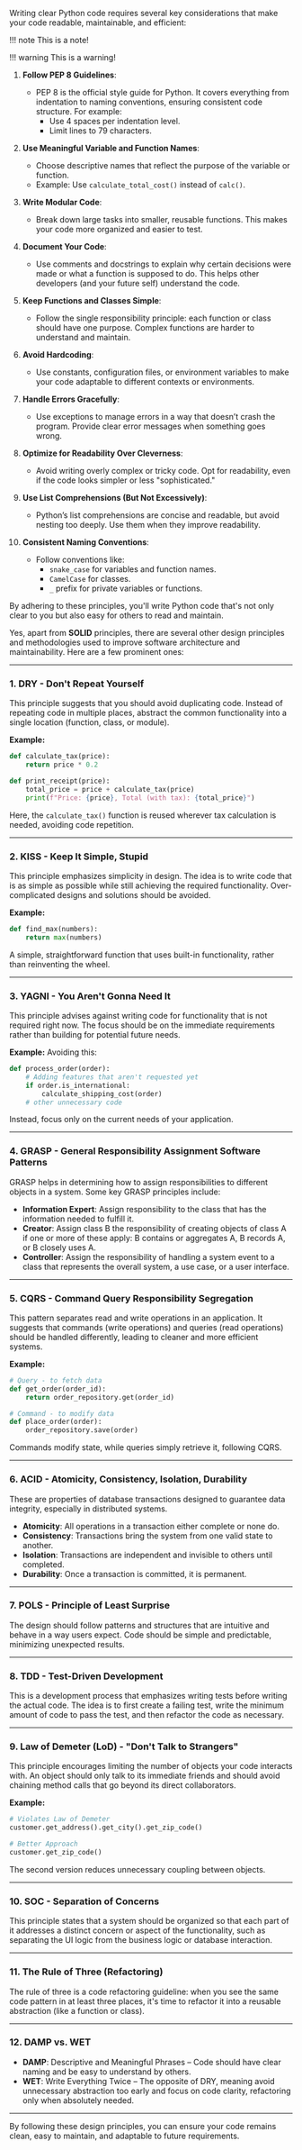 Writing clear Python code requires several key considerations that make your code readable, maintainable, and efficient:

!!! note
    This is a note!

!!! warning
    This is a warning!

1. **Follow PEP 8 Guidelines**:
   - PEP 8 is the official style guide for Python. It covers everything from indentation to naming conventions, ensuring consistent code structure. For example:
     - Use 4 spaces per indentation level.
     - Limit lines to 79 characters.

2. **Use Meaningful Variable and Function Names**:
   - Choose descriptive names that reflect the purpose of the variable or function.
   - Example: Use `calculate_total_cost()` instead of `calc()`.

3. **Write Modular Code**:
   - Break down large tasks into smaller, reusable functions. This makes your code more organized and easier to test.

4. **Document Your Code**:
   - Use comments and docstrings to explain why certain decisions were made or what a function is supposed to do. This helps other developers (and your future self) understand the code.

5. **Keep Functions and Classes Simple**:
   - Follow the single responsibility principle: each function or class should have one purpose. Complex functions are harder to understand and maintain.

6. **Avoid Hardcoding**:
   - Use constants, configuration files, or environment variables to make your code adaptable to different contexts or environments.

7. **Handle Errors Gracefully**:
   - Use exceptions to manage errors in a way that doesn’t crash the program. Provide clear error messages when something goes wrong.

8. **Optimize for Readability Over Cleverness**:
   - Avoid writing overly complex or tricky code. Opt for readability, even if the code looks simpler or less "sophisticated."

9. **Use List Comprehensions (But Not Excessively)**:
   - Python’s list comprehensions are concise and readable, but avoid nesting too deeply. Use them when they improve readability.

10. **Consistent Naming Conventions**:
    - Follow conventions like:
      - `snake_case` for variables and function names.
      - `CamelCase` for classes.
      - `_` prefix for private variables or functions.

By adhering to these principles, you'll write Python code that's not only clear to you but also easy for others to read and maintain.


Yes, apart from **SOLID** principles, there are several other design principles and methodologies used to improve software architecture and maintainability. Here are a few prominent ones:

---

### 1. **DRY - Don't Repeat Yourself**
This principle suggests that you should avoid duplicating code. Instead of repeating code in multiple places, abstract the common functionality into a single location (function, class, or module).

**Example:**
```python
def calculate_tax(price):
    return price * 0.2

def print_receipt(price):
    total_price = price + calculate_tax(price)
    print(f"Price: {price}, Total (with tax): {total_price}")
```

Here, the `calculate_tax()` function is reused wherever tax calculation is needed, avoiding code repetition.

---

### 2. **KISS - Keep It Simple, Stupid**
This principle emphasizes simplicity in design. The idea is to write code that is as simple as possible while still achieving the required functionality. Over-complicated designs and solutions should be avoided.

**Example:**
```python
def find_max(numbers):
    return max(numbers)
```

A simple, straightforward function that uses built-in functionality, rather than reinventing the wheel.

---

### 3. **YAGNI - You Aren't Gonna Need It**
This principle advises against writing code for functionality that is not required right now. The focus should be on the immediate requirements rather than building for potential future needs.

**Example:**
Avoiding this:
```python
def process_order(order):
    # Adding features that aren't requested yet
    if order.is_international:
        calculate_shipping_cost(order)
    # other unnecessary code
```

Instead, focus only on the current needs of your application.

---

### 4. **GRASP - General Responsibility Assignment Software Patterns**
GRASP helps in determining how to assign responsibilities to different objects in a system. Some key GRASP principles include:

- **Information Expert**: Assign responsibility to the class that has the information needed to fulfill it.
- **Creator**: Assign class B the responsibility of creating objects of class A if one or more of these apply: B contains or aggregates A, B records A, or B closely uses A.
- **Controller**: Assign the responsibility of handling a system event to a class that represents the overall system, a use case, or a user interface.

---

### 5. **CQRS - Command Query Responsibility Segregation**
This pattern separates read and write operations in an application. It suggests that commands (write operations) and queries (read operations) should be handled differently, leading to cleaner and more efficient systems.

**Example:**
```python
# Query - to fetch data
def get_order(order_id):
    return order_repository.get(order_id)

# Command - to modify data
def place_order(order):
    order_repository.save(order)
```

Commands modify state, while queries simply retrieve it, following CQRS.

---

### 6. **ACID - Atomicity, Consistency, Isolation, Durability**
These are properties of database transactions designed to guarantee data integrity, especially in distributed systems.

- **Atomicity**: All operations in a transaction either complete or none do.
- **Consistency**: Transactions bring the system from one valid state to another.
- **Isolation**: Transactions are independent and invisible to others until completed.
- **Durability**: Once a transaction is committed, it is permanent.

---

### 7. **POLS - Principle of Least Surprise**
The design should follow patterns and structures that are intuitive and behave in a way users expect. Code should be simple and predictable, minimizing unexpected results.

---

### 8. **TDD - Test-Driven Development**
This is a development process that emphasizes writing tests before writing the actual code. The idea is to first create a failing test, write the minimum amount of code to pass the test, and then refactor the code as necessary.

---

### 9. **Law of Demeter (LoD) - "Don't Talk to Strangers"**
This principle encourages limiting the number of objects your code interacts with. An object should only talk to its immediate friends and should avoid chaining method calls that go beyond its direct collaborators.

**Example:**
```python
# Violates Law of Demeter
customer.get_address().get_city().get_zip_code()

# Better Approach
customer.get_zip_code()
```

The second version reduces unnecessary coupling between objects.

---

### 10. **SOC - Separation of Concerns**
This principle states that a system should be organized so that each part of it addresses a distinct concern or aspect of the functionality, such as separating the UI logic from the business logic or database interaction.

---

### 11. **The Rule of Three (Refactoring)**
The rule of three is a code refactoring guideline: when you see the same code pattern in at least three places, it's time to refactor it into a reusable abstraction (like a function or class).

---

### 12. **DAMP vs. WET**
- **DAMP**: Descriptive and Meaningful Phrases – Code should have clear naming and be easy to understand by others.
- **WET**: Write Everything Twice – The opposite of DRY, meaning avoid unnecessary abstraction too early and focus on code clarity, refactoring only when absolutely needed.

---

By following these design principles, you can ensure your code remains clean, easy to maintain, and adaptable to future requirements.